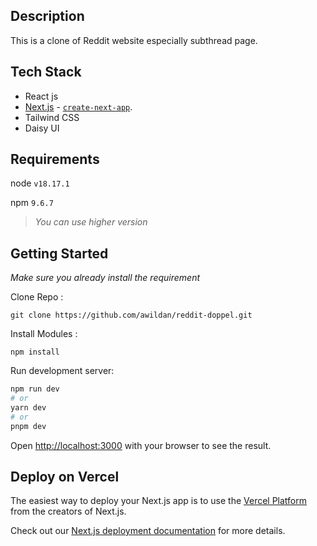## Description

This is a clone of Reddit website especially subthread page.

## Tech Stack

- React js
- [Next.js](https://nextjs.org/) - [`create-next-app`](https://github.com/vercel/next.js/tree/canary/packages/create-next-app).
- Tailwind CSS
- Daisy UI

## Requirements

node `v18.17.1`

npm `9.6.7`

> _You can use higher version_

## Getting Started

_Make sure you already install the requirement_

Clone Repo :

```console
git clone https://github.com/awildan/reddit-doppel.git
```

Install Modules :

```console
npm install
```

Run development server:

```bash
npm run dev
# or
yarn dev
# or
pnpm dev
```

Open [http://localhost:3000](http://localhost:3000) with your browser to see the result.

## Deploy on Vercel

The easiest way to deploy your Next.js app is to use the [Vercel Platform](https://vercel.com/new?utm_medium=default-template&filter=next.js&utm_source=create-next-app&utm_campaign=create-next-app-readme) from the creators of Next.js.

Check out our [Next.js deployment documentation](https://nextjs.org/docs/deployment) for more details.
